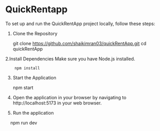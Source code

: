 # QuickRentapp
To set up and run the QuickRentApp project locally, follow these steps:

1. Clone the Repository
 
   git clone https://github.com/shaikimran03/quickRentApp.git
   cd quickRentApp

2.Install Dependencies Make sure you have Node.js installed. 

        npm install

3. Start the Application

    npm start

4. Open the application in your browser by navigating to http://localhost:5173 in your web browser.

5. Run the application 

    npm run dev
